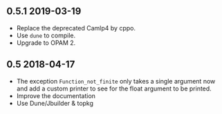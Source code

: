 0.5.1 2019-03-19
----------------

- Replace the deprecated Camlp4 by cppo.
- Use `dune` to compile.
- Upgrade to OPAM 2.

0.5 2018-04-17
--------------

- The exception `Function_not_finite` only takes a single argument
  now and add a custom printer to see for the float argument to be
  printed.
- Improve the documentation
- Use Dune/Jbuilder & topkg
